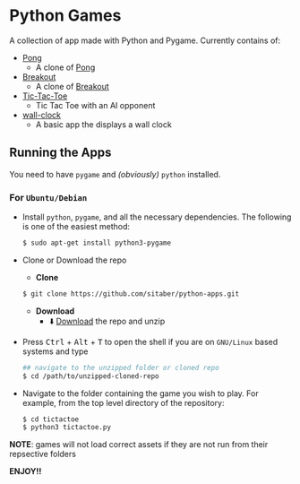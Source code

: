 # Python Games

A collection of app made with Python and Pygame. Currently contains of: 
- [Pong](https://github.com/sitaber/python-games/tree/main/pong)
    - A clone of [Pong](https://en.wikipedia.org/wiki/Pong)
- [Breakout](https://github.com/sitaber/python-games/tree/main/breakout)
    - A clone of [Breakout](https://en.wikipedia.org/wiki/Breakout_(video_game))
- [Tic-Tac-Toe](https://github.com/sitaber/python-games/tree/main/tictactoe)
    - Tic Tac Toe with an AI opponent 
- [wall-clock](https://github.com/sitaber/python-apps/tree/main/wall-clock)
    - A basic app the displays a wall clock

## Running the Apps
You need to have `pygame` and _(obviously)_ `python` installed. 

### For `Ubuntu/Debian`
- Install `python`, `pygame`, and all the necessary dependencies. The following is one of the easiest method:
  ```bash
  $ sudo apt-get install python3-pygame
  ```
- Clone or Download the repo
    - __Clone__
    ```bash
    $ git clone https://github.com/sitaber/python-apps.git 
    ```
    - __Download__
        - :arrow_down: [Download](https://github.com/sitaber/python-apps/archive/refs/heads/main.zip) the repo and unzip
        
- Press <kbd>Ctrl</kbd> + <kbd>Alt</kbd> + <kbd>T</kbd> to open the shell if you are on `GNU/Linux` based systems and type
  ```bash
  ## navigate to the unzipped folder or cloned repo
  $ cd /path/to/unzipped-cloned-repo
  ```
- Navigate to the folder containing the game you wish to play. For example, from the top level directory of the repository:
  ```bash
  $ cd tictactoe
  $ python3 tictactoe.py
  ```
__NOTE__: games will not load correct assets if they are not run from their repsective folders

__ENJOY!!__
